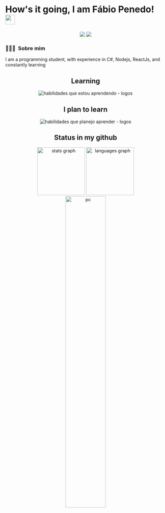 # How's it going, I am Fábio Penedo! <img src="./imagens/wave.gif" width="30px">

###

<p align="center">   
	<a href="mailto:fabiopenedo21@gmail.com" target="_blank"><img src="https://img.shields.io/badge/-Email-0D1117?style=for-the-badge&logo=gmail&logoColor=0078D4"></a>
	<a href="https://www.linkedin.com/in/FabioPenedo/" target="_blank"><img src="https://img.shields.io/badge/-LinkedIn-0D1117?style=for-the-badge&logo=linkedin&logoColor=0078D4"></a>
</p>

###

### 👨🏻‍💻 &nbsp;Sobre mim

I am a programming student, with experience in C#, Nodejs, ReactJs, and constantly learning

###

<div align="center">
	<h2> <strong> Learning </strong></h2>
	<img src="https://skillicons.dev/icons?i=cs,dotnet,nodejs,express,react,js,ts,git,mongo,mysql,postgres,html,css" alt="habilidades que estou aprendendo - logos"> <br> 
	<h2> <strong> I plan to learn </strong></h2>
	<img src="https://skillicons.dev/icons?i=angular,docker,kotlin,bootstrap,firebase,electron" alt="habilidades que planejo aprender - logos">
</div>

###

<!--

### Projetos Destacados

1. [Nome do Projeto 1](link-do-projeto-1)
   - Breve descrição ou lista de tecnologias utilizadas.
   - ![Imagem do Projeto 1](caminho/para/imagem-1.png)

2. [Nome do Projeto 2](link-do-projeto-2)
   - Breve descrição ou lista de tecnologias utilizadas.
   - ![Imagem do Projeto 2](caminho/para/imagem-2.gif) 
-->

<div align="center">
	<h2> <strong> Status in my github</strong> </h2>
	<img src="https://github-readme-stats.vercel.app/api?hide_title=false&hide_rank=false&show_icons=true&include_all_commits=true&count_private=true&disable_animations=false&theme=merko&locale=pt-br&hide_border=false&username=fabiopenedo" height="150" alt="stats graph"  />
  <img src="https://github-readme-stats.vercel.app/api/top-langs?locale=pt-br&hide_title=false&layout=compact&card_width=320&langs_count=12&theme=merko&hide_border=false&username=fabiopenedo" height="150" alt="languages graph"  />
	<img src="https://user-images.githubusercontent.com/82732587/146111649-7a090244-74e2-47ef-8e28-7d768f9a87f0.png" width="50%" alt="pc" align="middle"/>
	<br><br>
</div>
 
 

<!--
**FabioPenedo/FabioPenedo** is a ✨ _special_ ✨ repository because its `README.md` (this file) appears on your GitHub profile.

Here are some ideas to get you started:

- 🔭 I’m currently working on ...
- 🌱 I’m currently learning ...
- 👯 I’m looking to collaborate on ...
- 🤔 I’m looking for help with ...
- 💬 Ask me about ...
- 📫 How to reach me: ...
- 😄 Pronouns: ...
- ⚡ Fun fact: ...
-->
